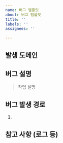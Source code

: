 ```yaml
---
name: 버그 템플릿
about: 버그 템플릿
title: ''
labels: ''
assignees: ''

---
```


## 발생 도메인
> 

## 버그 설명
> 작업 설명

## 버그 발생 경로
1. 

## 참고 사항 (로그 등)

